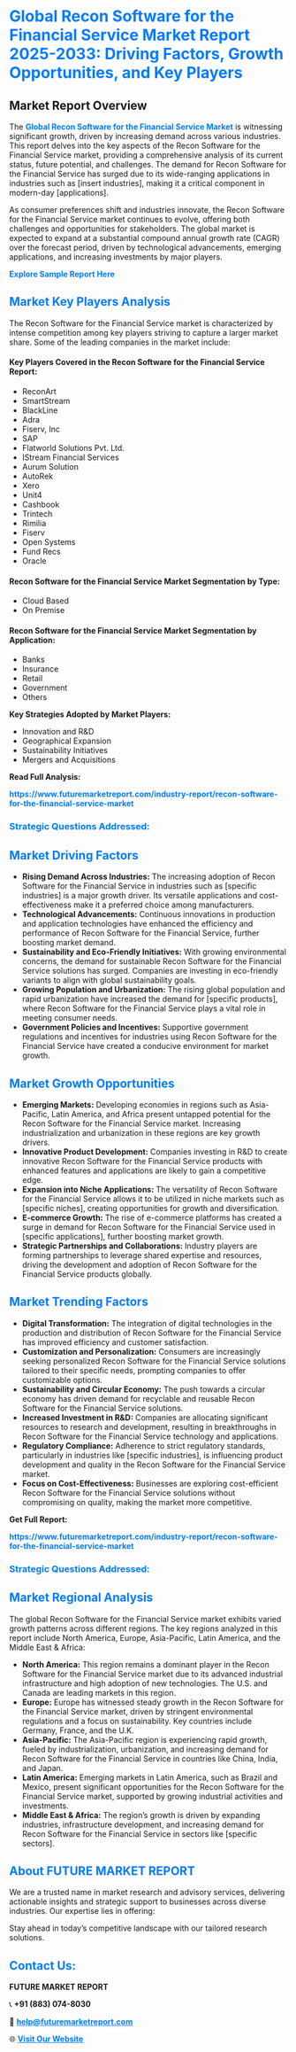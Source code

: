 <h1 style="color: #007BFF;">Global Recon Software for the Financial Service Market Report 2025-2033: Driving Factors, Growth Opportunities, and Key Players</h1>

<section id="overview">
<h2>Market Report Overview</h2>
<p>The <a href="https://www.futuremarketreport.com/industry-report/recon-software-for-the-financial-service-market" style="color: #007BFF; text-decoration: none;"><strong>Global Recon Software for the Financial Service Market</strong></a> is witnessing significant growth, driven by increasing demand across various industries. This report delves into the key aspects of the Recon Software for the Financial Service market, providing a comprehensive analysis of its current status, future potential, and challenges. The demand for Recon Software for the Financial Service has surged due to its wide-ranging applications in industries such as [insert industries], making it a critical component in modern-day [applications].</p>
<p>As consumer preferences shift and industries innovate, the Recon Software for the Financial Service market continues to evolve, offering both challenges and opportunities for stakeholders. The global market is expected to expand at a substantial compound annual growth rate (CAGR) over the forecast period, driven by technological advancements, emerging applications, and increasing investments by major players.</p>
</section>

<section id="overview">
<p><a href="https://www.futuremarketreport.com/request-sample/reportId=104904" style="color: #007BFF; text-decoration: none;"><strong>Explore Sample Report Here</strong></a></p>
</section>

<section id="key-players">
<h2 style="color: #007BFF;">Market Key Players Analysis</h2>
<p>The Recon Software for the Financial Service market is characterized by intense competition among key players striving to capture a larger market share. Some of the leading companies in the market include:</p>
<h4>Key Players Covered in the Recon Software for the Financial Service Report:</h4>
<ul><li>ReconArt</li><li>SmartStream</li><li>BlackLine</li><li>Adra</li><li>Fiserv, Inc</li><li>SAP</li><li>Flatworld Solutions Pvt. Ltd.</li><li>IStream Financial Services</li><li>Aurum Solution</li><li>AutoRek</li><li>Xero</li><li>Unit4</li><li>Cashbook</li><li>Trintech</li><li>Rimilia</li><li>Fiserv</li><li>Open Systems</li><li>Fund Recs</li><li>Oracle</li></ul>
<h4>Recon Software for the Financial Service Market Segmentation by Type:</h4>
<ul><li>Cloud Based</li><li>On Premise</li></ul>

<h4>Recon Software for the Financial Service Market Segmentation by Application:</h4>
<ul><li>Banks</li><li>Insurance</li><li>Retail</li><li>Government</li><li>Others</li></ul>
<p><strong>Key Strategies Adopted by Market Players:</strong></p>
<ul>
<li>Innovation and R&D</li>
<li>Geographical Expansion</li>
<li>Sustainability Initiatives</li>
<li>Mergers and Acquisitions</li>
</ul>
</section>

<section>
<p><strong>Read Full Analysis: </strong></p><a href="https://www.futuremarketreport.com/industry-report/recon-software-for-the-financial-service-market" style="color: #007BFF; text-decoration: none;"><strong>https://www.futuremarketreport.com/industry-report/recon-software-for-the-financial-service-market</strong></a>
<h3 style="color: #007BFF;">Strategic Questions Addressed:</h3>
</section>

<section id="driving-factors">
<h2 style="color: #007BFF;">Market Driving Factors</h2>
<ul>
<li><strong>Rising Demand Across Industries:</strong> The increasing adoption of Recon Software for the Financial Service in industries such as [specific industries] is a major growth driver. Its versatile applications and cost-effectiveness make it a preferred choice among manufacturers.</li>
<li><strong>Technological Advancements:</strong> Continuous innovations in production and application technologies have enhanced the efficiency and performance of Recon Software for the Financial Service, further boosting market demand.</li>
<li><strong>Sustainability and Eco-Friendly Initiatives:</strong> With growing environmental concerns, the demand for sustainable Recon Software for the Financial Service solutions has surged. Companies are investing in eco-friendly variants to align with global sustainability goals.</li>
<li><strong>Growing Population and Urbanization:</strong> The rising global population and rapid urbanization have increased the demand for [specific products], where Recon Software for the Financial Service plays a vital role in meeting consumer needs.</li>
<li><strong>Government Policies and Incentives:</strong> Supportive government regulations and incentives for industries using Recon Software for the Financial Service have created a conducive environment for market growth.</li>
</ul>
</section>

<section id="growth-opportunities">
<h2 style="color: #007BFF;">Market Growth Opportunities</h2>
<ul>
<li><strong>Emerging Markets:</strong> Developing economies in regions such as Asia-Pacific, Latin America, and Africa present untapped potential for the Recon Software for the Financial Service market. Increasing industrialization and urbanization in these regions are key growth drivers.</li>
<li><strong>Innovative Product Development:</strong> Companies investing in R&D to create innovative Recon Software for the Financial Service products with enhanced features and applications are likely to gain a competitive edge.</li>
<li><strong>Expansion into Niche Applications:</strong> The versatility of Recon Software for the Financial Service allows it to be utilized in niche markets such as [specific niches], creating opportunities for growth and diversification.</li>
<li><strong>E-commerce Growth:</strong> The rise of e-commerce platforms has created a surge in demand for Recon Software for the Financial Service used in [specific applications], further boosting market growth.</li>
<li><strong>Strategic Partnerships and Collaborations:</strong> Industry players are forming partnerships to leverage shared expertise and resources, driving the development and adoption of Recon Software for the Financial Service products globally.</li>
</ul>
</section>

<section id="trending-factors">
<h2 style="color: #007BFF;">Market Trending Factors</h2>
<ul>
<li><strong>Digital Transformation:</strong> The integration of digital technologies in the production and distribution of Recon Software for the Financial Service has improved efficiency and customer satisfaction.</li>
<li><strong>Customization and Personalization:</strong> Consumers are increasingly seeking personalized Recon Software for the Financial Service solutions tailored to their specific needs, prompting companies to offer customizable options.</li>
<li><strong>Sustainability and Circular Economy:</strong> The push towards a circular economy has driven demand for recyclable and reusable Recon Software for the Financial Service solutions.</li>
<li><strong>Increased Investment in R&D:</strong> Companies are allocating significant resources to research and development, resulting in breakthroughs in Recon Software for the Financial Service technology and applications.</li>
<li><strong>Regulatory Compliance:</strong> Adherence to strict regulatory standards, particularly in industries like [specific industries], is influencing product development and quality in the Recon Software for the Financial Service market.</li>
<li><strong>Focus on Cost-Effectiveness:</strong> Businesses are exploring cost-efficient Recon Software for the Financial Service solutions without compromising on quality, making the market more competitive.</li>
</ul>
</section>

<section>
<p><strong>Get Full Report: </strong></p><a href="https://www.futuremarketreport.com/industry-report/recon-software-for-the-financial-service-market" style="color: #007BFF; text-decoration: none;"><strong>https://www.futuremarketreport.com/industry-report/recon-software-for-the-financial-service-market</strong></a>
<h3 style="color: #007BFF;">Strategic Questions Addressed:</h3>
</section>


<section id="regional-analysis">
<h2 style="color: #007BFF;">Market Regional Analysis</h2>
<p>The global Recon Software for the Financial Service market exhibits varied growth patterns across different regions. The key regions analyzed in this report include North America, Europe, Asia-Pacific, Latin America, and the Middle East & Africa:</p>
<ul>
<li><strong>North America:</strong> This region remains a dominant player in the Recon Software for the Financial Service market due to its advanced industrial infrastructure and high adoption of new technologies. The U.S. and Canada are leading markets in this region.</li>
<li><strong>Europe:</strong> Europe has witnessed steady growth in the Recon Software for the Financial Service market, driven by stringent environmental regulations and a focus on sustainability. Key countries include Germany, France, and the U.K.</li>
<li><strong>Asia-Pacific:</strong> The Asia-Pacific region is experiencing rapid growth, fueled by industrialization, urbanization, and increasing demand for Recon Software for the Financial Service in countries like China, India, and Japan.</li>
<li><strong>Latin America:</strong> Emerging markets in Latin America, such as Brazil and Mexico, present significant opportunities for the Recon Software for the Financial Service market, supported by growing industrial activities and investments.</li>
<li><strong>Middle East & Africa:</strong> The region’s growth is driven by expanding industries, infrastructure development, and increasing demand for Recon Software for the Financial Service in sectors like [specific sectors].</li>
</ul>
</section>

<footer>
<h2 style="color: #007BFF;">About FUTURE MARKET REPORT</h2>
<p>We are a trusted name in market research and advisory services, delivering actionable insights and strategic support to businesses across diverse industries. Our expertise lies in offering:</p>

<p>Stay ahead in today’s competitive landscape with our tailored research solutions.</p>

<h2 style="color: #007BFF;">Contact Us:</h2>
<p><strong>FUTURE MARKET REPORT</strong></p>
<p>📞 <strong>+91 (883) 074-8030</strong></p>
<p>📧 <strong><a href="mailto:help@futuremarketreport.com" style="color: #007BFF;">help@futuremarketreport.com</a></strong></p>
<p>🌐 <strong><a href="https://www.futuremarketreport.com/" style="color: #007BFF;">Visit Our Website</a></strong></p>
</footer>
